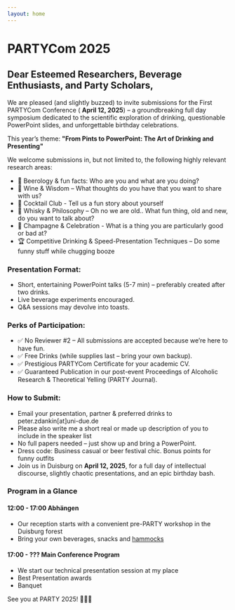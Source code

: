 ```yaml
---
layout: home
---
```

# PARTYCom 2025

## Dear Esteemed Researchers, Beverage Enthusiasts, and Party Scholars,

We are pleased (and slightly buzzed) to invite submissions for the First PARTYCom Conference ( **April 12, 2025**) – a groundbreaking full day symposium dedicated to the scientific exploration of drinking, questionable PowerPoint slides, and unforgettable birthday celebrations.

This year’s theme: **"From Pints to PowerPoint: The Art of Drinking and Presenting"**

We welcome submissions in, but not limited to, the following highly relevant research areas:

- 🍺 Beerology & fun facts: Who are you and what are you doing?
- 🍷 Wine & Wisdom – What thoughts do you have that you want to share with us?
- 🍹 Cocktail Club - Tell us a fun story about yourself
- 🥃 Whisky & Philosophy – Oh no we are old.. What fun thing, old and new, do you want to talk about?
- 🍾 Champagne & Celebration - What is a thing you are particularly good or bad at?
- 🏆 Competitive Drinking & Speed-Presentation Techniques – Do some funny stuff while chugging booze

### Presentation Format:

- Short, entertaining PowerPoint talks (5-7 min) – preferably created after two drinks.
- Live beverage experiments encouraged.
- Q&A sessions may devolve into toasts.

### Perks of Participation:
- ✅ No Reviewer #2 – All submissions are accepted because we’re here to have fun.
- ✅ Free Drinks (while supplies last – bring your own backup).
- ✅ Prestigious PARTYCom Certificate for your academic CV.
- ✅ Guaranteed Publication in our post-event Proceedings of Alcoholic Research & Theoretical Yelling (PARTY Journal).

### How to Submit:
- Email your presentation, partner & preferred drinks to peter.zdankin[at]uni-due.de
- Please also write me a short real or made up description of you to include in the speaker list
- No full papers needed – just show up and bring a PowerPoint.
- Dress code: Business casual or beer festival chic. Bonus points for funny outfits
- Join us in Duisburg on **April 12, 2025**, for a full day of intellectual discourse, slightly chaotic presentations, and an epic birthday bash.

### Program in a Glance

#### 12:00 - 17:00 Abhängen
- Our reception starts with a convenient pre-PARTY workshop in the Duisburg forest
- Bring your own beverages, snacks and [hammocks](https://www.amazon.de/Unigear-Ultraleicht-Ultraleichte-Reisehängematte-Schraubkarabiner/dp/B07GFDJMTF/ref=sr_1_5?__mk_de_DE=ÅMÅŽÕÑ&crid=72TXNFMCB6C8&dib=eyJ2IjoiMSJ9)

#### 17:00 - ??? Main Conference Program
- We start our technical presentation session at my place
- Best Presentation awards
- Banquet


See you at PARTY 2025! 🥂🎤🎈
